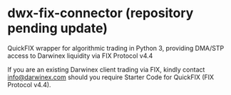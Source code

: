 # dwx-fix-connector (repository pending update)
QuickFIX wrapper for algorithmic trading in Python 3, providing DMA/STP access to Darwinex liquidity via FIX Protocol v4.4

If you are an existing Darwinex client trading via FIX, kindly contact info@darwinex.com should you require Starter Code for QuickFIX (FIX Protocol v4.4).
